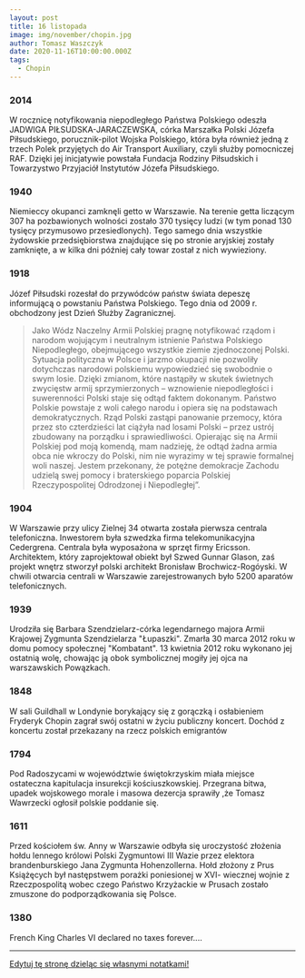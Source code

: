 ```yaml
---
layout: post
title: 16 listopada
image: img/november/chopin.jpg
author: Tomasz Waszczyk
date: 2020-11-16T10:00:00.000Z
tags:
  - Chopin
---
```


### 2014

W rocznicę notyfikowania niepodległego Państwa Polskiego odeszła JADWIGA PIŁSUDSKA-JARACZEWSKA, córka Marszałka Polski Józefa Piłsudskiego, porucznik-pilot Wojska Polskiego, która była również jedną z trzech Polek przyjętych do Air Transport Auxiliary, czyli służby pomocniczej RAF. Dzięki jej inicjatywie powstała Fundacja Rodziny Piłsudskich i Towarzystwo Przyjaciół Instytutów Józefa Piłsudskiego.

### 1940

Niemieccy okupanci zamknęli getto w Warszawie. Na terenie getta liczącym 307 ha pozbawionych wolności zostało 370 tysięcy ludzi (w tym ponad 130 tysięcy przymusowo przesiedlonych). Tego samego dnia wszystkie żydowskie przedsiębiorstwa znajdujące się po stronie aryjskiej zostały zamknięte, a w kilka dni później cały towar został z nich wywieziony.

### 1918

Józef Piłsudski rozesłał do przywódców państw świata depeszę informującą o powstaniu Państwa Polskiego. Tego dnia od 2009 r. obchodzony jest Dzień Służby Zagranicznej.

> Jako Wódz Naczelny Armii Polskiej pragnę notyfikować rządom i narodom wojującym i neutralnym istnienie Państwa Polskiego Niepodległego, obejmującego wszystkie ziemie zjednoczonej Polski. Sytuacja polityczna w Polsce i jarzmo okupacji nie pozwoliły dotychczas narodowi polskiemu wypowiedzieć się swobodnie o swym losie. Dzięki zmianom, które nastąpiły w skutek świetnych zwycięstw armij sprzymierzonych – wznowienie niepodległości i suwerenności Polski staje się odtąd faktem dokonanym.
> Państwo Polskie powstaje z woli całego narodu i opiera się na podstawach demokratycznych. Rząd Polski zastąpi panowanie przemocy, która przez sto czterdzieści lat ciążyła nad losami Polski – przez ustrój zbudowany na porządku i sprawiedliwości. Opierając się na Armii Polskiej pod moją komendą, mam nadzieję, że odtąd żadna armia obca nie wkroczy do Polski, nim nie wyrazimy w tej sprawie formalnej woli naszej. Jestem przekonany, że potężne demokracje Zachodu udzielą swej pomocy i braterskiego poparcia Polskiej Rzeczypospolitej Odrodzonej i Niepodległej”.

### 1904

W Warszawie przy ulicy Zielnej 34 otwarta została pierwsza centrala telefoniczna.
Inwestorem była szwedzka firma telekomunikacyjna Cedergrena. Centrala była wyposażona w sprzęt firmy Ericsson. Architektem, który zaprojektował obiekt był Szwed Gunnar Glason, zaś projekt wnętrz stworzył polski architekt Bronisław Brochwicz-Rogóyski.
W chwili otwarcia centrali w Warszawie zarejestrowanych było 5200 aparatów telefonicznych.

### 1939

Urodziła się Barbara Szendzielarz-córka legendarnego majora Armii Krajowej Zygmunta Szendzielarza "Łupaszki".
Zmarła 30 marca 2012 roku w domu pomocy społecznej "Kombatant". 13 kwietnia 2012 roku wykonano jej ostatnią wolę, chowając ją obok symbolicznej mogiły jej ojca na warszawskich Powązkach.

### 1848

W sali Guildhall w Londynie borykający się z gorączką i osłabieniem Fryderyk Chopin zagrał swój ostatni w życiu publiczny koncert. Dochód z koncertu został przekazany na rzecz polskich emigrantów

### 1794

Pod Radoszycami w województwie świętokrzyskim miała miejsce ostateczna kapitulacja insurekcji kościuszkowskiej.
Przegrana bitwa, upadek wojskowego morale i masowa dezercja sprawiły ,że Tomasz Wawrzecki ogłosił polskie poddanie się.

### 1611

Przed kościołem św. Anny w Warszawie odbyła się uroczystość złożenia hołdu lennego królowi Polski Zygmuntowi III Wazie przez elektora brandenburskiego Jana Zygmunta Hohenzollerna.
Hołd złożony z Prus Książęcych był następstwem porażki poniesionej w XVI- wiecznej wojnie z Rzeczpospolitą wobec czego Państwo Krzyżackie w Prusach zostało zmuszone do podporządkowania się Polsce.

### 1380

French King Charles VI declared no taxes forever....

---

<a href="https://github.com/TomaszWaszczyk/historia.waszczyk.com/edit/master/src/content/november-16.md" target="_blank">Edytuj tę stronę dzieląc się własnymi notatkami!</a>

